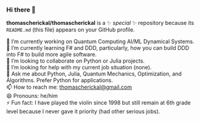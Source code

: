 ### Hi there 👋


**thomascherickal/thomascherickal** is a ✨ _special_ ✨ repository because its `README.md` (this file) appears on your GitHub profile.

🔭 I’m currently working on Quantum Computing AI/ML Dynamical Systems. <br>
🌱 I’m currently learning F# and DDD, particularly, how you can build DDD into F# to build more agile software. <br>
👯 I’m looking to collaborate on Python or Julia projects. <br>
🤔 I’m looking for help with my current job situation (none). <br>
💬 Ask me about Python, Julia, Quantum Mechanics, Optimization, and Algorithms. Prefer Python for applications. <br>
📫 How to reach me: thomascherickal@gmail.com <br>
😄 Pronouns: he/him <br>
⚡  Fun fact: I have played the violin since 1998 but still remain at 6th grade level because I never gave it priority (had other serious jobs). <br> 


